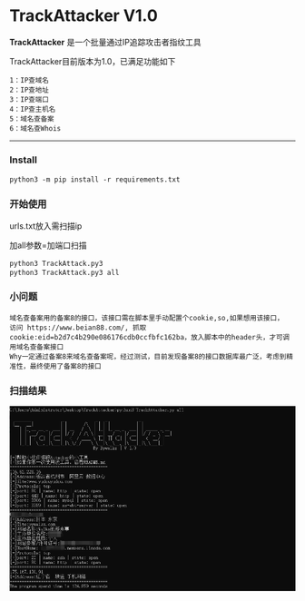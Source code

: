 # TrackAttacker V1.0 #

**TrackAttacker** 是一个批量通过IP追踪攻击者指纹工具

TrackAttacker目前版本为1.0，已满足功能如下
```
1：IP查域名
2：IP查地址
3：IP查端口
4：IP查主机名
5：域名查备案
6：域名查Whois
```

------

### Install ###

```
python3 -m pip install -r requirements.txt
```

### 开始使用 ###

urls.txt放入需扫描ip

加all参数=加端口扫描

```
python3 TrackAttack.py3
python3 TrackAttack.py3 all
```

### 小问题 ###

```
域名查备案用的备案8的接口，该接口需在脚本里手动配置个cookie,so,如果想用该接口，
访问 https://www.beian88.com/, 抓取cookie:eid=b2d7c4b290e086176cdb0ccfbfc162ba，放入脚本中的header头，才可调用域名查备案接口
Why一定通过备案8来域名查备案呢，经过测试，目前发现备案8的接口数据库最广泛，考虑到精准性，最终使用了备案8的接口
```

### 扫描结果 ###

![All](./image/All.jpg)
